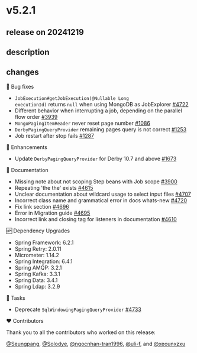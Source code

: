 # v5.2.1

## release on 20241219

## description

## changes

🐞 Bug fixes

* <code>JobExecution#getJobExecution(@Nullable Long executionId)</code> returns <code>null</code> when using MongoDB as JobExplorer <a href="https://github.com/spring-projects/spring-batch/issues/4722" data-hovercard-type="issue" data-hovercard-url="/spring-projects/spring-batch/issues/4722/hovercard">#4722</a>
* Different behavior when interrupting a job, depending on the parallel flow order <a href="https://github.com/spring-projects/spring-batch/issues/3939" data-hovercard-type="issue" data-hovercard-url="/spring-projects/spring-batch/issues/3939/hovercard">#3939</a>
* <code>MongoPagingItemReader</code> never reset page number <a href="https://github.com/spring-projects/spring-batch/issues/1086" data-hovercard-type="issue" data-hovercard-url="/spring-projects/spring-batch/issues/1086/hovercard">#1086</a>
* <code>DerbyPagingQueryProvider</code> remaining pages query is not correct <a href="https://github.com/spring-projects/spring-batch/issues/1253" data-hovercard-type="issue" data-hovercard-url="/spring-projects/spring-batch/issues/1253/hovercard">#1253</a>
* Job restart after stop fails <a href="https://github.com/spring-projects/spring-batch/issues/1287" data-hovercard-type="issue" data-hovercard-url="/spring-projects/spring-batch/issues/1287/hovercard">#1287</a>

🚀 Enhancements

* Update <code>DerbyPagingQueryProvider</code> for Derby 10.7 and above <a href="https://github.com/spring-projects/spring-batch/issues/1673" data-hovercard-type="issue" data-hovercard-url="/spring-projects/spring-batch/issues/1673/hovercard">#1673</a>

📔 Documentation

* Missing note about not scoping Step beans with Job scope <a href="https://github.com/spring-projects/spring-batch/issues/3900" data-hovercard-type="issue" data-hovercard-url="/spring-projects/spring-batch/issues/3900/hovercard">#3900</a>
* Repeating 'the the' exists <a href="https://github.com/spring-projects/spring-batch/issues/4615" data-hovercard-type="issue" data-hovercard-url="/spring-projects/spring-batch/issues/4615/hovercard">#4615</a>
* Unclear documentation about wildcard usage to select input files <a href="https://github.com/spring-projects/spring-batch/issues/4707" data-hovercard-type="issue" data-hovercard-url="/spring-projects/spring-batch/issues/4707/hovercard">#4707</a>
* Incorrect class name and grammatical error in docs whats-new <a href="https://github.com/spring-projects/spring-batch/pull/4720" data-hovercard-type="pull_request" data-hovercard-url="/spring-projects/spring-batch/pull/4720/hovercard">#4720</a>
* Fix link section <a href="https://github.com/spring-projects/spring-batch/pull/4696" data-hovercard-type="pull_request" data-hovercard-url="/spring-projects/spring-batch/pull/4696/hovercard">#4696</a>
* Error in Migration guide <a href="https://github.com/spring-projects/spring-batch/issues/4695" data-hovercard-type="issue" data-hovercard-url="/spring-projects/spring-batch/issues/4695/hovercard">#4695</a>
* Incorrect link and closing tag for listeners in documentation <a href="https://github.com/spring-projects/spring-batch/pull/4610" data-hovercard-type="pull_request" data-hovercard-url="/spring-projects/spring-batch/pull/4610/hovercard">#4610</a>

🆙 Dependency Upgrades

* Spring Framework: 6.2.1
* Spring Retry: 2.0.11
* Micrometer: 1.14.2
* Spring Integration: 6.4.1
* Spring AMQP: 3.2.1
* Spring Kafka: 3.3.1
* Spring Data: 3.4.1
* Spring Ldap: 3.2.9

🔨 Tasks

* Deprecate <code>SqlWindowingPagingQueryProvider</code> <a href="https://github.com/spring-projects/spring-batch/issues/4733" data-hovercard-type="issue" data-hovercard-url="/spring-projects/spring-batch/issues/4733/hovercard">#4733</a>

❤️ Contributors

Thank you to all the contributors who worked on this release:

<a class="user-mention notranslate" data-hovercard-type="user" data-hovercard-url="/users/Seungpang/hovercard" data-octo-click="hovercard-link-click" data-octo-dimensions="link_type:self" href="https://github.com/Seungpang">@Seungpang</a>, <a class="user-mention notranslate" data-hovercard-type="user" data-hovercard-url="/users/Solodye/hovercard" data-octo-click="hovercard-link-click" data-octo-dimensions="link_type:self" href="https://github.com/Solodye">@Solodye</a>, <a class="user-mention notranslate" data-hovercard-type="user" data-hovercard-url="/users/ngocnhan-tran1996/hovercard" data-octo-click="hovercard-link-click" data-octo-dimensions="link_type:self" href="https://github.com/ngocnhan-tran1996">@ngocnhan-tran1996</a>, <a class="user-mention notranslate" data-hovercard-type="user" data-hovercard-url="/users/uli-f/hovercard" data-octo-click="hovercard-link-click" data-octo-dimensions="link_type:self" href="https://github.com/uli-f">@uli-f</a>, and <a class="user-mention notranslate" data-hovercard-type="user" data-hovercard-url="/users/xeounxzxu/hovercard" data-octo-click="hovercard-link-click" data-octo-dimensions="link_type:self" href="https://github.com/xeounxzxu">@xeounxzxu</a>

